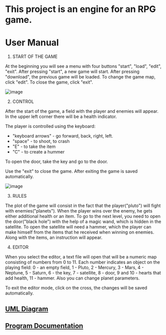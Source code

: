 # This project is an engine for an RPG game.

# User Manual

1. START OF THE GAME

At the beginning you will see a menu with four buttons "start", "load", "edit", "exit". After pressing "start", a new game will start. After pressing "download", the previous game will be loaded. To change the game map, click "edit". To close the game, click "exit".

![image](https://github.com/user-attachments/assets/3b434e8f-3a10-40e2-98da-183f211aa6fe)


2. CONTROL

After the start of the game, a field with the player and enemies will appear. In the upper left corner there will be a health indicator.

The player is controlled using the keyboard:

- "keyboard arrows" - go forward, back, right, left.
- "space" - to shoot, to crash
- "E" - to take the item
- "C" - to create a hummer

To open the door, take the key and go to the door.

Use the "exit" to close the game. After exiting the game is saved automatically.

![image](https://github.com/user-attachments/assets/6db3f5ba-b811-45d3-8aa5-f03b92ad2eb3)


3. RULES

The plot of the game will consist in the fact that the player("pluto") will fight with enemies("planets"). When the player wins over the enemy, he gets either additional health or an item. To go to the next level, you need to open the door("black hole") with the help of a magic wand, which is hidden in the satellite. To open the satellite will need a hammer, which the player can make himself from the items that he received when winning on enemies. Along with the items, an instruction will appear.

4. EDITOR

When you select the editor, a text file will open that will be a numeric map consisting of numbers from 0 to 11. Each number indicates an object on the playing field: 0 - an empty field, 1 - Pluto, 2 - Mercury, 3 - Mars, 4 - Neptune, 5 - Saturn, 6 - the key, 7 - satellite, 8 - door, 9 and 10 - hearts that add health, 11 - hammer. Also you can change planet parameters.

To exit the editor mode, click on the cross, the changes will be saved automatically.

## [UML Diagram](https://github.com/olgabiriukova/java-pluto/blob/main/uml-diagram.pdf)

## [Program Documentation](https://github.com/olgabiriukova/java-pluto/blob/main/program_documentation.pdf)
